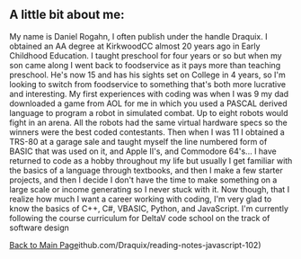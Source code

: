   
## A little bit about me:

My name is Daniel Rogahn, I often publish under the handle Draquix. I obtained an AA degree at KirkwoodCC almost 20 years ago in Early Childhood Education. I taught
preschool for four years or so but when my son came along I went back to foodservice as it pays more than teaching preschool. He's now 15 and has his sights set on
College in 4 years, so I'm looking to switch from foodservice to something that's both more lucrative and interesting. My first experiences with coding was when I 
was 9 my dad downloaded a game from AOL for me in which you used a PASCAL derived language to program a robot in simulated combat. Up to eight robots would fight in
an arena. All the robots had the same virtual hardware specs so the winners were the best coded contestants. Then when I was 11 I obtained a TRS-80 at a garage sale
and taught myself the line numbered form of BASIC that was used on it, and Apple II's, and Commodore 64's... I have returned to code as a hobby throughout my life but
usually I get familiar with the basics of a language through textbooks, and then I make a few starter projects, and then I decide I don't have the time to make something
on a large scale or income generating so I never stuck with it. Now though, that I realize how much I want a career working with coding, I'm very glad to know the basics
of C++, C#, VBASIC, Python, and JavaScript. I'm currently following the course curriculum for DeltaV code school on the track of software design

[Back to Main Page](https://g)ithub.com/Draquix/reading-notes-javascript-102)
